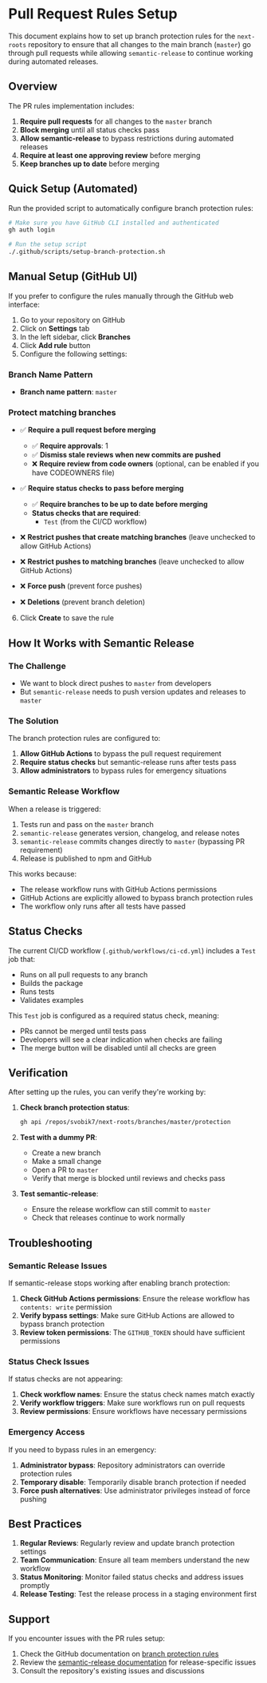 # Pull Request Rules Setup

This document explains how to set up branch protection rules for the `next-roots` repository to ensure that all changes to the main branch (`master`) go through pull requests while allowing `semantic-release` to continue working during automated releases.

## Overview

The PR rules implementation includes:

1. **Require pull requests** for all changes to the `master` branch
2. **Block merging** until all status checks pass
3. **Allow semantic-release** to bypass restrictions during automated releases
4. **Require at least one approving review** before merging
5. **Keep branches up to date** before merging

## Quick Setup (Automated)

Run the provided script to automatically configure branch protection rules:

```bash
# Make sure you have GitHub CLI installed and authenticated
gh auth login

# Run the setup script
./.github/scripts/setup-branch-protection.sh
```

## Manual Setup (GitHub UI)

If you prefer to configure the rules manually through the GitHub web interface:

1. Go to your repository on GitHub
2. Click on **Settings** tab
3. In the left sidebar, click **Branches**
4. Click **Add rule** button
5. Configure the following settings:

### Branch Name Pattern
- **Branch name pattern**: `master`

### Protect matching branches
- ✅ **Require a pull request before merging**
  - ✅ **Require approvals**: 1
  - ✅ **Dismiss stale reviews when new commits are pushed**
  - ❌ **Require review from code owners** (optional, can be enabled if you have CODEOWNERS file)

- ✅ **Require status checks to pass before merging**
  - ✅ **Require branches to be up to date before merging**
  - **Status checks that are required**: 
    - `Test` (from the CI/CD workflow)

- ❌ **Restrict pushes that create matching branches** (leave unchecked to allow GitHub Actions)

- ❌ **Restrict pushes to matching branches** (leave unchecked to allow GitHub Actions)

- ❌ **Force push** (prevent force pushes)

- ❌ **Deletions** (prevent branch deletion)

6. Click **Create** to save the rule

## How It Works with Semantic Release

### The Challenge
- We want to block direct pushes to `master` from developers
- But `semantic-release` needs to push version updates and releases to `master`

### The Solution
The branch protection rules are configured to:

1. **Allow GitHub Actions** to bypass the pull request requirement
2. **Require status checks** but semantic-release runs after tests pass
3. **Allow administrators** to bypass rules for emergency situations

### Semantic Release Workflow
When a release is triggered:

1. Tests run and pass on the `master` branch
2. `semantic-release` generates version, changelog, and release notes  
3. `semantic-release` commits changes directly to `master` (bypassing PR requirement)
4. Release is published to npm and GitHub

This works because:
- The release workflow runs with GitHub Actions permissions
- GitHub Actions are explicitly allowed to bypass branch protection rules
- The workflow only runs after all tests have passed

## Status Checks

The current CI/CD workflow (`.github/workflows/ci-cd.yml`) includes a `Test` job that:

- Runs on all pull requests to any branch
- Builds the package
- Runs tests
- Validates examples

This `Test` job is configured as a required status check, meaning:
- PRs cannot be merged until tests pass
- Developers will see a clear indication when checks are failing
- The merge button will be disabled until all checks are green

## Verification

After setting up the rules, you can verify they're working by:

1. **Check branch protection status**:
   ```bash
   gh api /repos/svobik7/next-roots/branches/master/protection
   ```

2. **Test with a dummy PR**:
   - Create a new branch
   - Make a small change
   - Open a PR to `master`
   - Verify that merge is blocked until reviews and checks pass

3. **Test semantic-release**:
   - Ensure the release workflow can still commit to `master`
   - Check that releases continue to work normally

## Troubleshooting

### Semantic Release Issues
If semantic-release stops working after enabling branch protection:

1. **Check GitHub Actions permissions**: Ensure the release workflow has `contents: write` permission
2. **Verify bypass settings**: Make sure GitHub Actions are allowed to bypass branch protection
3. **Review token permissions**: The `GITHUB_TOKEN` should have sufficient permissions

### Status Check Issues
If status checks are not appearing:

1. **Check workflow names**: Ensure the status check names match exactly
2. **Verify workflow triggers**: Make sure workflows run on pull requests
3. **Review permissions**: Ensure workflows have necessary permissions

### Emergency Access
If you need to bypass rules in an emergency:

1. **Administrator bypass**: Repository administrators can override protection rules
2. **Temporary disable**: Temporarily disable branch protection if needed
3. **Force push alternatives**: Use administrator privileges instead of force pushing

## Best Practices

1. **Regular Reviews**: Regularly review and update branch protection settings
2. **Team Communication**: Ensure all team members understand the new workflow
3. **Status Monitoring**: Monitor failed status checks and address issues promptly
4. **Release Testing**: Test the release process in a staging environment first

## Support

If you encounter issues with the PR rules setup:

1. Check the GitHub documentation on [branch protection rules](https://docs.github.com/en/repositories/configuring-branches-and-merges-in-your-repository/defining-the-mergeability-of-pull-requests/about-protected-branches)
2. Review the [semantic-release documentation](https://semantic-release.gitbook.io/) for release-specific issues
3. Consult the repository's existing issues and discussions